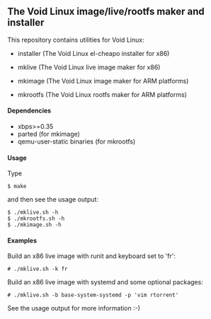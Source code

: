 ## The Void Linux image/live/rootfs maker and installer

This repository contains utilities for Void Linux:

 * installer (The Void Linux el-cheapo installer for x86)
 * mklive    (The Void Linux live image maker for x86)

 * mkimage   (The Void Linux image maker for ARM platforms)
 * mkrootfs  (The Void Linux rootfs maker for ARM platforms)

#### Dependencies

 * xbps>=0.35
 * parted (for mkimage)
 * qemu-user-static binaries (for mkrootfs)

#### Usage

Type

    $ make

and then see the usage output:

    $ ./mklive.sh -h
    $ ./mkrootfs.sh -h
    $ ./mkimage.sh -h

#### Examples

Build an x86 live image with runit and keyboard set to 'fr':

    # ./mklive.sh -k fr

Build an x86 live image with systemd and some optional packages:

    # ./mklive.sh -b base-system-systemd -p 'vim rtorrent'

See the usage output for more information :-)
